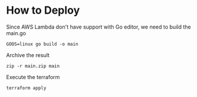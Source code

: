 # How to Deploy

Since AWS Lambda don't have support with Go editor, we need to build the main.go
```
GOOS=linux go build -o main
```

Archive the result
```
zip -r main.zip main
```

Execute the terraform
```
terraform apply
```

